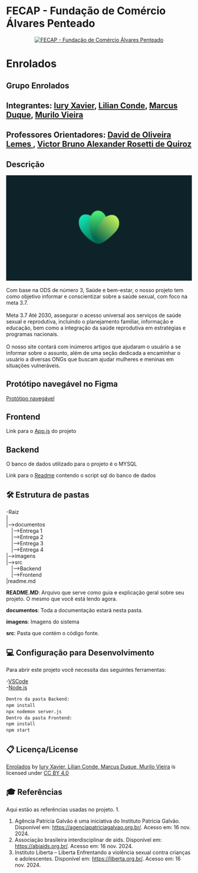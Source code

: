 # FECAP - Fundação de Comércio Álvares Penteado

<p align="center">
<a href= "https://www.fecap.br/"><img src="https://encrypted-tbn0.gstatic.com/images?q=tbn:ANd9GcRhZPrRa89Kma0ZZogxm0pi-tCn_TLKeHGVxywp-LXAFGR3B1DPouAJYHgKZGV0XTEf4AE&usqp=CAU" alt="FECAP - Fundação de Comércio Álvares Penteado" border="0"></a>
</p>

# Enrolados

## Grupo Enrolados

## Integrantes: <a href="https://github.com/IuryXa">Iury Xavier</a>, <a href="https://github.com/lilianconde">Lilian Conde</a>, <a href="https://github.com/marcusduquee">Marcus Duque</a>, <a href="https://github.com/MuraCap4">Murilo Vieira</a>

## Professores Orientadores: <a href="https://www.linkedin.com/in/dolemes/">David de Oliveira Lemes </a>, <a href="https://www.linkedin.com/in/victorbarq/">Victor Bruno Alexander Rosetti de Quiroz</a>

## Descrição

<p align="center">
<img src="https://raw.githubusercontent.com/2024-2-MCC2/Projeto3/refs/heads/main/imagens/Enrolados.png" alt="Enrolados" border="0">
</p>


Com base na ODS de número 3, Saúde e bem-estar, o nosso projeto tem como objetivo informar e conscientizar sobre a saúde sexual, com foco na meta 3.7.
<br><br>
Meta 3.7 Até 2030, assegurar o acesso universal aos serviços de saúde sexual e reprodutiva, incluindo o planejamento familiar, informação e educação, bem como a integração da saúde reprodutiva em estratégias e programas nacionais.
<br><br>
O nosso site contará com inúmeros artigos que ajudaram o usuário a se informar sobre o assunto, além de uma seção dedicada a encaminhar o usuário a diversas ONGs que buscam ajudar mulheres e meninas em situações vulneráveis.

## Protótipo navegável no Figma
<a href="https://www.figma.com/design/XHJVBZffkHoOG76WZxA2po/Prototipo?node-id=0-1&m=dev&t=TPYKISG01Ujo0VhJ-1">Protótipo navegável</a>

## Frontend
<p>Link para o <a href="https://github.com/2024-2-MCC2/Projeto3/blob/main/src/Frontend/src/App.js">App.js</a> do projeto</p>

## Backend
<p>O banco de dados utilizado para o projeto é o MYSQL</p>
<p>Link para o <a href="https://github.com/2024-2-MCC2/Projeto3/blob/main/documentos/Entrega%203/BD/Script%20SQL(Entrega%20Banco%20de%20Dados).sql">Readme</a> contendo o script sql do banco de dados </p>

## 🛠 Estrutura de pastas

-Raiz<br>
|<br>
|-->documentos<br>
  &emsp;|-->Entrega 1<br>
  &emsp;|-->Entrega 2<br>
  &emsp;|-->Entrega 3<br>
  &emsp;|-->Entrega 4<br>
|-->imagens<br>
|-->src<br>
  &emsp;|-->Backend<br>
  &emsp;|-->Frontend<br>
|readme.md<br>

<b>README.MD</b>: Arquivo que serve como guia e explicação geral sobre seu projeto. O mesmo que você está lendo agora.

<b>documentos</b>: Toda a documentação estará nesta pasta.

<b>imagens</b>: Imagens do sistema

<b>src</b>: Pasta que contém o código fonte.


## 💻 Configuração para Desenvolvimento


Para abrir este projeto você necessita das seguintes ferramentas:

-<a href="https://code.visualstudio.com/">VSCode</a><br>
-<a href="https://nodejs.org/pt">Node.js</a><br>
```sh
Dentro da pasta Backend:
npm install
npx nodemon server.js
Dentro da pasta Frontend:
npm install
npm start
```

## 📋 Licença/License

<p xmlns:cc="http://creativecommons.org/ns#" xmlns:dct="http://purl.org/dc/terms/"><a property="dct:title" rel="cc:attributionURL" href="https://github.com/2024-2-MCC2/Projeto3">Enrolados</a> by <a rel="cc:attributionURL dct:creator" property="cc:attributionName" href="https://github.com/2024-2-MCC2/Projeto3">Iury Xavier, Lilian Conde, Marcus Duque, Murilo Vieira</a> is licensed under <a href="https://creativecommons.org/licenses/by/4.0/?ref=chooser-v1" target="_blank" rel="license noopener noreferrer" style="display:inline-block;">CC BY 4.0<img style="height:22px!important;margin-left:3px;vertical-align:text-bottom;" src="https://mirrors.creativecommons.org/presskit/icons/cc.svg?ref=chooser-v1" alt=""><img style="height:22px!important;margin-left:3px;vertical-align:text-bottom;" src="https://mirrors.creativecommons.org/presskit/icons/by.svg?ref=chooser-v1" alt=""></a></p>

## 🎓 Referências

Aqui estão as referências usadas no projeto.
1.

1. Agência Patrícia Galvão é uma iniciativa do Instituto Patrícia Galvão. Disponível em: <https://agenciapatriciagalvao.org.br/>. Acesso em: 16 nov. 2024.
2. Associação brasileira interdisciplinar de aids. Disponível em: <https://abiaids.org.br/>. Acesso em: 16 nov. 2024.
3. Instituto Liberta – Liberta Enfrentando a violência sexual contra crianças e adolescentes. Disponível em: <https://liberta.org.br/>. Acesso em: 16 nov. 2024.
